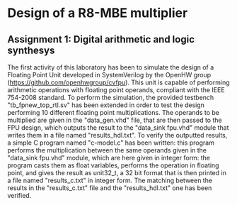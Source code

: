 # Design of a R8-MBE multiplier
## Assignment 1: Digital arithmetic and logic synthesys
The first activity of this laboratory has been to simulate the design of a Floating Point Unit developed in SystemVerilog by the OpenHW group (https://github.com/openhwgroup/cvfpu). This unit is capable of performing arithmetic operations with floating point operands, compliant with the IEEE 754-2008 standard. To perform the simulation, the provided testbench "tb_fpnew_top_rtl.sv" has been extended in order to test the design performing 10 different floating point multiplications.
The operands to be multiplied are given in the "data_gen.vhd" file, that are then passed to the FPU design, which outputs the result to the "data_sink fpu.vhd" module that writes them in a file named "results_hdl.txt". To verify the outputted results, a simple C program named "c-model.c" has been written: this program performs the multiplication between the same operands given in the "data_sink fpu.vhd" module, which are here given in integer form: the program casts them as float variables, performs the operation in floating point, and gives the result as unit32_t, a 32 bit format that is then printed in a file named "results_c.txt" in integer form. The matching between the results in the "results_c.txt" file and the "results_hdl.txt" one has
been verified.
